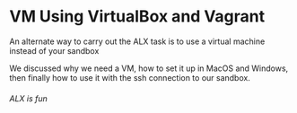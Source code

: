 # VM Using VirtualBox and Vagrant

An alternate way to carry out the ALX task is to use a virtual machine instead of your sandbox

We discussed why we need a VM, how to set it up in MacOS and Windows, then finally how to use it with the ssh connection to our sandbox.

###### ALX is fun

